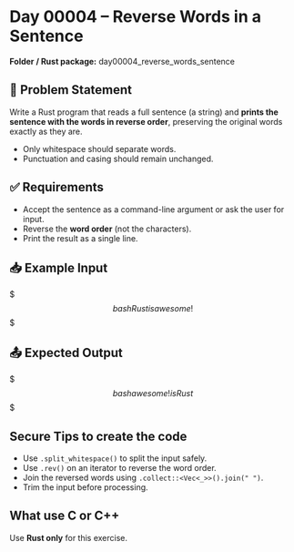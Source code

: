 # Day 00004 – Reverse Words in a Sentence

**Folder / Rust package:** day00004_reverse_words_sentence

## 🧠 Problem Statement

Write a Rust program that reads a full sentence (a string) and **prints the sentence with the words in reverse order**, preserving the original words exactly as they are.

- Only whitespace should separate words.
- Punctuation and casing should remain unchanged.

## ✅ Requirements

- Accept the sentence as a command-line argument or ask the user for input.
- Reverse the **word order** (not the characters).
- Print the result as a single line.

## 📥 Example Input

$$$bash
Rust is awesome!
$$$

## 📤 Expected Output

$$$bash
awesome! is Rust
$$$

## Secure Tips to create the code

- Use `.split_whitespace()` to split the input safely.
- Use `.rev()` on an iterator to reverse the word order.
- Join the reversed words using `.collect::<Vec<_>>().join(" ")`.
- Trim the input before processing.

## What use C or C++

Use **Rust only** for this exercise.

